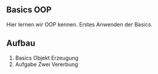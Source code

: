 ## Basics OOP
Hier lernen wir OOP kennen. Erstes Anwenden der Basics.

## Aufbau
1. Basics Objekt Erzeugung
2. Aufgabe Zwei Vererbung